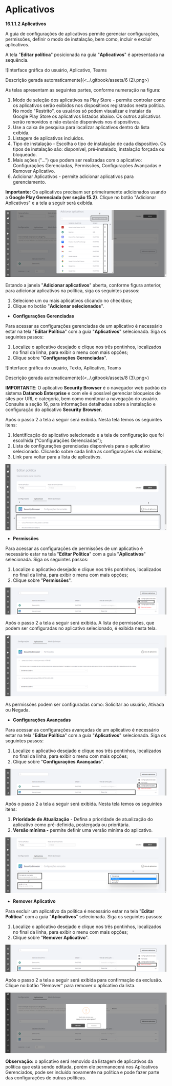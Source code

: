 # Aplicativos

**16.1.1.2 Aplicativos**

A guia de configurações de aplicativos permite gerenciar configurações, permissões, definir o modo de instalação, bem como, incluir e excluir aplicativos.

A tela "**Editar política**" posicionada na guia "**Aplicativos**" é apresentada na sequência.

![Interface gráfica do usuário, Aplicativo, Teams

Descrição gerada automaticamente](<../.gitbook/assets/6 (2).png>)

As telas apresentam as seguintes partes, conforme numeração na figura:

1. Modo de seleção dos aplicativos na Play Store - permite controlar como os aplicativos serão exibidos nos dispositivos registrados nesta política. No modo "Restrito", os usuários só podem visualizar e instalar da Google Play Store os aplicativos listados abaixo. Os outros aplicativos serão removidos e não estarão disponíveis nos dispositivos.
2. Use a caixa de pesquisa para localizar aplicativos dentro da lista exibida.
3. Listagem de aplicativos incluídos.
4. Tipo de instalação - Escolha o tipo de instalação de cada dispositivo. Os tipos de instalação são: disponível, pré-instalado, instalação forçada ou bloqueado.
5. Mais ações ("...") que podem ser realizadas com o aplicativo: Configurações Gerenciadas, Permissões, Configurações Avançadas e Remover Aplicativo.
6. Adicionar Aplicativos - permite adicionar aplicativos para gerenciamento.

**Importante:** Os aplicativos precisam ser primeiramente adicionados usando a **Google Play Gerenciada (ver seção 15.2)**. Clique no botão "Adicionar Aplicativos" e a tela a seguir será exibida.

![](<../.gitbook/assets/7 (3).png>)

Estando a janela "**Adicionar aplicativos**" aberta, conforme figura anterior, para adicionar aplicativos na política, siga os seguintes passos:

1. Selecione um ou mais aplicativos clicando no checkbox;
2. Clique no botão "**Adicionar selecionados**".

* **Configurações Gerenciadas**

Para acessar as configurações gerenciadas de um aplicativo é necessário estar na tela "**Editar Política**" com a guia "**Aplicativos**" selecionada. Siga os seguintes passos:

1. Localize o aplicativo desejado e clique nos três pontinhos, localizados no final da linha, para exibir o menu com mais opções;
2. Clique sobre "**Configurações Gerenciadas**".

![Interface gráfica do usuário, Texto, Aplicativo, Teams

Descrição gerada automaticamente](<../.gitbook/assets/8 (3).png>)

**IMPORTANTE**: O aplicativo **Security Browser** é o navegador web padrão do sistema **Datamob Enterprise** e com ele é possível gerenciar bloqueios de sites por URL e categoria, bem como monitorar a navegação do usuário. Consulte a seção 16, para informações detalhadas sobre a instalação e configuração do aplicativo **Security** **Browser**.

Após o passo 2 a tela a seguir será exibida. Nesta tela temos os seguintes itens:

1. Identificação do aplicativo selecionado e a tela de configuração que foi escolhida ("Configurações Gerenciadas");
2. Lista de configurações gerenciadas disponíveis para o aplicativo selecionado. Clicando sobre cada linha as configurações são exibidas;
3. Link para voltar para a lista de aplicativos.

![](<../.gitbook/assets/9 (2).png>)

* **Permissões**

Para acessar as configurações de permissões de um aplicativo é necessário estar na tela "**Editar Política**" com a guia "**Aplicativos**" selecionada. Siga os seguintes passos:

1. Localize o aplicativo desejado e clique nos três pontinhos, localizados no final da linha, para exibir o menu com mais opções;
2. Clique sobre "**Permissões**".

![](<../.gitbook/assets/10 (2).png>)

Após o passo 2 a tela a seguir será exibida. A lista de permissões, que podem ser configuradas no aplicativo selecionado, é exibida nesta tela.

![](<../.gitbook/assets/11 (1).png>)

As permissões podem ser configuradas como: Solicitar ao usuário, Ativada ou Negada.

* **Configurações Avançadas**

Para acessar as configurações avançadas de um aplicativo é necessário estar na tela "**Editar Política**" com a guia "**Aplicativos**" selecionada. Siga os seguintes passos:

1. Localize o aplicativo desejado e clique nos três pontinhos, localizados no final da linha, para exibir o menu com mais opções;
2. Clique sobre "**Configurações Avançadas**".

![](<../.gitbook/assets/12 (1).png>)

Após o passo 2 a tela a seguir será exibida. Nesta tela temos os seguintes itens:

1. **Prioridade de Atualização** - Defina a prioridade de atualização do aplicativo como pré-definida, postergada ou prioritária.
2. **Versão mínima -** permite definir uma versão mínima do aplicativo.

![](<../.gitbook/assets/13 (1).png>)

* **Remover Aplicativo**

Para excluir um aplicativo da política é necessário estar na tela "**Editar Política**" com a guia "**Aplicativos**" selecionada. Siga os seguintes passos:

1. Localize o aplicativo desejado e clique nos três pontinhos, localizados no final da linha, para exibir o menu com mais opções;
2. Clique sobre "**Remover Aplicativo**".

![](<../.gitbook/assets/14 (1).png>)

Após o passo 2 a tela a seguir será exibida para confirmação da exclusão. Clique no botão "Remover" para remover o aplicativo da lista.

![](<../.gitbook/assets/15 (1).png>)

**Observação:** o aplicativo será removido da listagem de aplicativos da política que está sendo editada, porém ele permanecerá nos Aplicativos Gerenciados, pode ser incluído novamente na política e pode fazer parte das configurações de outras políticas.
